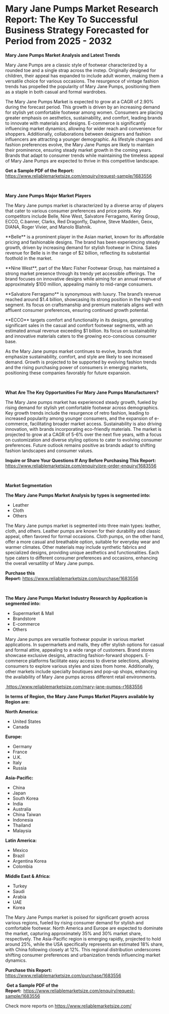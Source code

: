 <p><h1>Mary Jane Pumps Market Research Report: The Key To Successful Business Strategy Forecasted for Period from 2025 - 2032</h1></p><p><strong>Mary Jane Pumps Market Analysis and Latest Trends</strong></p>
<p><p>Mary Jane Pumps are a classic style of footwear characterized by a rounded toe and a single strap across the instep. Originally designed for children, their appeal has expanded to include adult women, making them a versatile choice for various occasions. The resurgence of vintage fashion trends has propelled the popularity of Mary Jane Pumps, positioning them as a staple in both casual and formal wardrobes.</p><p>The Mary Jane Pumps Market is expected to grow at a CAGR of 2.90% during the forecast period. This growth is driven by an increasing demand for stylish yet comfortable footwear among women. Consumers are placing greater emphasis on aesthetics, sustainability, and comfort, leading brands to innovate with materials and designs. E-commerce is significantly influencing market dynamics, allowing for wider reach and convenience for shoppers. Additionally, collaborations between designers and fashion influencers are attracting a younger demographic. As lifestyle changes and fashion preferences evolve, the Mary Jane Pumps are likely to maintain their prominence, ensuring steady market growth in the coming years. Brands that adapt to consumer trends while maintaining the timeless appeal of Mary Jane Pumps are expected to thrive in this competitive landscape.</p></p>
<p><strong>Get a Sample PDF of the Report:&nbsp;</strong> <a href="https://www.reliablemarketsize.com/enquiry/request-sample/1683556?utm_campaign=3269&utm_medium=2&utm_source=Github&utm_content=ia&utm_term=04042025&utm_id=mary-jane-pumps">https://www.reliablemarketsize.com/enquiry/request-sample/1683556</a></p>
<p>&nbsp;</p>
<p><strong>Mary Jane Pumps Major Market Players</strong></p>
<p><p>The Mary Jane pumps market is characterized by a diverse array of players that cater to various consumer preferences and price points. Key competitors include Belle, Nine West, Salvatore Ferragamo, Kering Group, ECCO, C.banner, Clarks, Red Dragonfly, Daphne, Steve Madden, Geox, DIANA, Roger Vivier, and Manolo Blahnik.</p><p>**Belle** is a prominent player in the Asian market, known for its affordable pricing and fashionable designs. The brand has been experiencing steady growth, driven by increasing demand for stylish footwear in China. Sales revenue for Belle is in the range of $2 billion, reflecting its substantial foothold in the market.</p><p>**Nine West**, part of the Marc Fisher Footwear Group, has maintained a strong market presence through its trendy yet accessible offerings. The brand focuses on innovative designs while aiming for an annual revenue of approximately $100 million, appealing mainly to mid-range consumers.</p><p>**Salvatore Ferragamo** is synonymous with luxury. The brand’s revenue reached around $1.4 billion, showcasing its strong position in the high-end segment. Its focus on craftsmanship and premium materials aligns well with affluent consumer preferences, ensuring continued growth potential.</p><p>**ECCO** targets comfort and functionality in its designs, generating significant sales in the casual and comfort footwear segments, with an estimated annual revenue exceeding $1 billion. Its focus on sustainability and innovative materials caters to the growing eco-conscious consumer base.</p><p>As the Mary Jane pumps market continues to evolve, brands that emphasize sustainability, comfort, and style are likely to see increased demand. Growth is projected to be supported by evolving fashion trends and the rising purchasing power of consumers in emerging markets, positioning these companies favorably for future expansion.</p></p>
<p>&nbsp;</p>
<p><strong>What Are The Key Opportunities For Mary Jane Pumps Manufacturers?</strong></p>
<p><p>The Mary Jane pumps market has experienced steady growth, fueled by rising demand for stylish yet comfortable footwear across demographics. Key growth trends include the resurgence of retro fashion, leading to increased popularity among younger consumers, and the expansion of e-commerce, facilitating broader market access. Sustainability is also driving innovation, with brands incorporating eco-friendly materials. The market is projected to grow at a CAGR of 5-6% over the next five years, with a focus on customization and diverse styling options to cater to evolving consumer preferences. Future outlook remains positive as brands adapt to shifting fashion landscapes and consumer values.</p></p>
<p><strong>Inquire or Share Your Questions If Any Before Purchasing This Report:</strong> <a href="https://www.reliablemarketsize.com/enquiry/pre-order-enquiry/1683556?utm_campaign=3269&utm_medium=2&utm_source=Github&utm_content=ia&utm_term=04042025&utm_id=mary-jane-pumps">https://www.reliablemarketsize.com/enquiry/pre-order-enquiry/1683556</a></p>
<p>&nbsp;</p>
<p><strong>Market Segmentation</strong></p>
<p><strong>The Mary Jane Pumps Market Analysis by types is segmented into:</strong></p>
<p><ul><li>Leather</li><li>Cloth</li><li>Others</li></ul></p>
<p><p>The Mary Jane pumps market is segmented into three main types: leather, cloth, and others. Leather pumps are known for their durability and classic appeal, often favored for formal occasions. Cloth pumps, on the other hand, offer a more casual and breathable option, suitable for everyday wear and warmer climates. Other materials may include synthetic fabrics and specialized designs, providing unique aesthetics and functionalities. Each type caters to different consumer preferences and occasions, enhancing the overall versatility of Mary Jane pumps.</p></p>
<p><strong>Purchase this Report:&nbsp;</strong><a href="https://www.reliablemarketsize.com/purchase/1683556?utm_campaign=3269&utm_medium=2&utm_source=Github&utm_content=ia&utm_term=04042025&utm_id=mary-jane-pumps">https://www.reliablemarketsize.com/purchase/1683556</a></p>
<p>&nbsp;</p>
<p><strong>The Mary Jane Pumps Market Industry Research by Application is segmented into:</strong></p>
<p><ul><li>Supermarket & Mall</li><li>Brandstore</li><li>E-commerce</li><li>Others</li></ul></p>
<p><p>Mary Jane pumps are versatile footwear popular in various market applications. In supermarkets and malls, they offer stylish options for casual and formal attire, appealing to a wide range of customers. Brand stores showcase exclusive designs, attracting fashion-forward shoppers. E-commerce platforms facilitate easy access to diverse selections, allowing consumers to explore various styles and sizes from home. Additionally, other markets include specialty boutiques and pop-up shops, enhancing the availability of Mary Jane pumps across different retail environments.</p></p>
<p><a href="https://www.reliablemarketsize.com/mary-jane-pumps-r1683556?utm_campaign=3269&utm_medium=2&utm_source=Github&utm_content=ia&utm_term=04042025&utm_id=mary-jane-pumps">&nbsp;https://www.reliablemarketsize.com/mary-jane-pumps-r1683556</a></p>
<p><strong>In terms of Region, the Mary Jane Pumps Market Players available by Region are:</strong></p>
<p>
    <p> <strong> North America: </strong>
        <ul>
            <li>United States</li>
            <li>Canada</li>
        </ul>
        </p> 
    <p> <strong> Europe: </strong>
        <ul>
            <li>Germany</li>
            <li>France</li>
            <li>U.K.</li>
            <li>Italy</li>
            <li>Russia</li>
        </ul>
        </p> 
    <p> <strong> Asia-Pacific: </strong>
        <ul>
            <li>China</li>
            <li>Japan</li>
            <li>South Korea</li>
            <li>India</li>
            <li>Australia</li>
            <li>China Taiwan</li>
            <li>Indonesia</li>
            <li>Thailand</li>
            <li>Malaysia</li>
        </ul>
        </p> 
    <p> <strong> Latin America: </strong>
        <ul>
            <li>Mexico</li>
            <li>Brazil</li>
            <li>Argentina Korea</li>
            <li>Colombia</li>
        </ul>
        </p> 
    <p> <strong> Middle East & Africa: </strong>
        <ul>
            <li>Turkey</li>
            <li>Saudi</li>
            <li>Arabia</li>
            <li>UAE</li>
            <li>Korea</li>
        </ul>
    </p>
    </p>
<p><p>The Mary Jane Pumps market is poised for significant growth across various regions, fueled by rising consumer demand for stylish and comfortable footwear. North America and Europe are expected to dominate the market, capturing approximately 35% and 30% market share, respectively. The Asia-Pacific region is emerging rapidly, projected to hold around 25%, while the USA specifically represents an estimated 18% share, with China following closely at 12%. This regional distribution underscores shifting consumer preferences and urbanization trends influencing market dynamics.</p></p>
<p><strong>Purchase this Report: </strong><a href="https://www.reliablemarketsize.com/purchase/1683556?utm_campaign=3269&utm_medium=2&utm_source=Github&utm_content=ia&utm_term=04042025&utm_id=mary-jane-pumps">https://www.reliablemarketsize.com/purchase/1683556</a></p>
<p>&nbsp;<strong>Get a Sample PDF of the Report:&nbsp;&nbsp;</strong><a href="https://www.reliablemarketsize.com/enquiry/request-sample/1683556?utm_campaign=3269&utm_medium=2&utm_source=Github&utm_content=ia&utm_term=04042025&utm_id=mary-jane-pumps">https://www.reliablemarketsize.com/enquiry/request-sample/1683556</a></p>
<p><strong></strong></p>
<p>Check more reports on <a href="https://www.reliablemarketsize.com/?utm_campaign=3269&utm_medium=2&utm_source=Github&utm_content=ia&utm_term=04042025&utm_id=mary-jane-pumps">https://www.reliablemarketsize.com/</a></p>